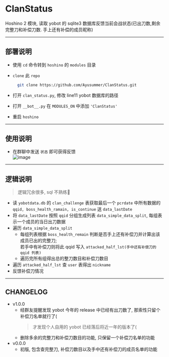 # ClanStatus
Hoshino 2 模块, 读取 yobot 的 sqlite3 数据库反馈当前会战状态(已出刀数,剩余完整刀和补偿刀数. 手上还有补偿的成员昵称)

---
## 部署说明

- 使用 `cd` 命令转到 `hoshino` 的 `modules` 目录

- `clone` 此 `repo`  
  ```bash
    git clone https://github.com/Ayusummer/ClanStatus.git
  ```
- 打开 `clan_status.py`, 修改 line11 yobot 数据库的路径
- 打开 `__bot__.py` 在 `MODULES_ON` 中添加 `'ClanStatus'`
- 重启 `hoshino`

---
## 使用说明
- 在群聊中发送 `状态` 即可获得反馈   
  ![image](https://user-images.githubusercontent.com/59549826/141664088-d42f01a0-7705-42aa-ba64-ad212e552d15.png)

---
## 逻辑说明
> 逻辑冗余很多, sql 不熟练🥲
- 读 `yobotdata.db` 的 `clan_challenge` 表获取最后一个 `pcrdate` 中所有数据的 `qqid, boss_health_ramain, is_continue` 送 `data_lastDate`
- 将 `data_lastDate` 按照 `qqid` 分组生成列表 `data_simple_data_split`, 每组表示一个成员的当日出刀数据
- 遍历 `data_simple_data_split`
  - 每组列表根据 `boss_health_remain` 判断是否手上还有补偿刀并计算出该成员已出的完整刀;   
    若手中有补偿刀则将此 qqid 写入 `attacked_half_lst(手中还有补偿刀的 qqid 列表)`
  - 遍历完所有组得出总的整刀数目和补偿刀数目
- 遍历 `attacked_half_lst` 查 `user` 表得出 `nickname`
- 反馈补偿刀情况

---
## CHANGELOG
- v1.0.0  
  - 经群友提醒发现 yobot 今年的 release 中已经有出刀数了, 那索性只留个补偿刀名单就行了(
    > 才发现个人自用的 yobot 已经落后将近一年的版本了(
  - 删除多余的完整刀和补偿刀数目的功能, 只保留一个补偿刀名单的功能
- v0.0.0
  - 初版, 包含查完整刀, 补偿刀数目以及手中还有补偿刀的成员名单的功能

